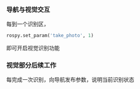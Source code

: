### 导航与视觉交互

每到一个识别区，
```python
rospy.set_param('take_photo', 1)
```
即可开启视觉识别功能

### 视觉部分后续工作

每完成一次识别，向导航发布参数，说明当前识别状态
